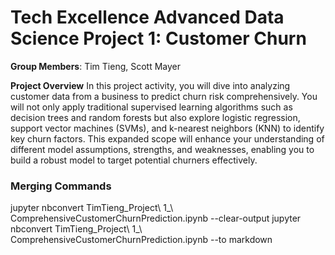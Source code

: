 # Tech Excellence Advanced Data Science Project 1: Customer Churn

**Group Members**: Tim Tieng, Scott Mayer

**Project Overview**
In this project activity, you will dive into analyzing customer data from a business to predict churn risk comprehensively. You will not only apply traditional supervised learning algorithms such as decision trees and random forests but also explore logistic regression, support vector machines (SVMs), and k-nearest neighbors (KNN) to identify key churn factors. This expanded scope will enhance your understanding of different model assumptions, strengths, and weaknesses, enabling you to build a robust model to target potential churners effectively.

### Merging Commands 
jupyter nbconvert TimTieng_Project\ 1_\ ComprehensiveCustomerChurnPrediction.ipynb --clear-output
jupyter nbconvert TimTieng_Project\ 1_\ ComprehensiveCustomerChurnPrediction.ipynb --to markdown 


